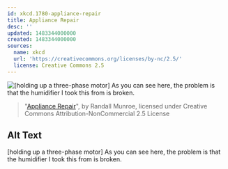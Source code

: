 ```yaml
---
id: xkcd.1780-appliance-repair
title: Appliance Repair
desc: ''
updated: 1483344000000
created: 1483344000000
sources:
  name: xkcd
  url: 'https://creativecommons.org/licenses/by-nc/2.5/'
  license: Creative Commons 2.5
---
```

![\[holding up a three-phase motor\] As you can see here, the problem is that the humidifier I took this from is broken.](https://imgs.xkcd.com/comics/appliance_repair.png)
> "[Appliance Repair](https://xkcd.com/1780/)", by Randall Munroe, licensed under Creative Commons Attribution-NonCommercial 2.5 License

## Alt Text
\[holding up a three-phase motor\] As you can see here, the problem is that the humidifier I took this from is broken.

